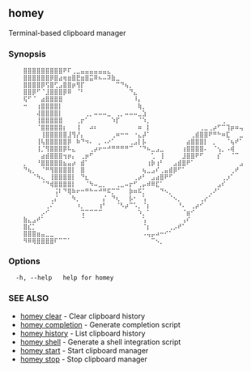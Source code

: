 ## homey

Terminal-based clipboard manager

### Synopsis


		⣿⣿⣿⣿⣿⣿⣿⣿⣿⠟⠏⢀⣀⣤⣤⣤⣤⣤⣤⣄⠀⠀⠀⠀⠀⠀⠀⠀⠀⠀⠀⠀⠀⠀⠀⠀⠀⠀⠀⠀⠀⠀⠀⠀⠀⠀⠀⠀⠀⠀
		⣿⣿⣿⣿⣿⣿⡿⣿⣴⢶⣶⣿⣟⣶⣿⣭⠿⠦⠤⠽⣷⣀⠀⠀⠀⠀⠀⠀⠀⠀⠀⠀⠀⠀⠀⠀⠀⠀⠀⠀⠀⠀⠀⠀⠀⠀⠀⠀⠀⠀
		⣿⣿⣿⣿⡿⢫⣿⢋⣠⣿⣿⡶⢻⡏⠀⠀⠀⠀⠀⠀⠀⠉⠙⢦⡀⠀⠀⠀⠀⠀⠀⠀⠀⠀⠀⠀⠀⠀⠀⠀⠀⠀⠀⠀⠀⠀⠀⠀⠀⠀
		⣿⣿⡿⠋⠈⣸⣿⣿⣿⡿⠿⠀⠈⠃⠀⠀⠀⠀⠀⠀⠀⠀⠀⠀⠙⣄⠀⠀⠀⠀⠀⠀⠀⠀⠀⠀⠀⠀⠀⠀⠀⠀⠀⠀⠀⠀⠀⠀⠀⠀
		⢯⠋⠈⠀⣴⣿⣿⣿⣿⠀⠀⠀⠀⠀⠀⠀⠀⠀⠀⠀⠀⠀⠀⠀⠀⠸⡄⠀⠀⠀⠀⠀⠀⠀⠀⠀⠀⠀⠀⠀⠀⠀⠀⠀⠀⠀⠀⠀⠀⠀
		⠒⠀⠀⢰⣿⣿⣿⣿⡇⠀⠀⠀⠀⠀⠀⠀⠀⠀⠀⠀⠀⠀⠀⠀⠀⠀⢷⡀⠀⠀⠀⠀⠀⠀⠀⠀⠀⠀⠀⠀⠀⠀⠀⠀⠀⠀⠀⠀⠀⠀
		⠀⠀⠀⢼⣿⣿⣿⣿⡇⠀⠀⠀⠀⠀⢀⡀⠤⠤⠤⣀⠀⢀⡀⠤⠤⠤⣀⣱⠀⠀⠀⠀⠀⠀⠀⠀⠀⠀⠀⠀⠀⠀⠀⠀⠀⠀⠀⠀⠀⠀
		⠀⠀⠀⢸⣿⣿⣿⣿⣿⠀⠀⠀⢀⡖⠁⠀⠀⠀⠀⠀⠱⡏⠀⠀⠀⠀⠈⠱⡀⠀⠀⠀⠀⠀⠀⠀⠀⠀⠀⠀⠀⠀⠀⠀⠀⢀⠀⠀⠀⠀
		⠀⠀⠀⠈⣿⣿⣿⣿⣿⡆⠀⠀⢸⠀⠀⠴⠆⠀⠀⠀⠀⠀⠀⠀⠀⠀⠶⠀⡇⠀⠀⠀⠀⠀⠀⠀⠀⠀⠀⠀⢀⣀⢀⡴⠋⠉⢹⡶⠶⢤
		⠀⠀⠀⠀⢸⣿⣿⣿⣿⣿⣸⢻⡜⡄⠀⠀⠀⠀⠀⠀⢀⠶⠒⠒⠀⠐⣄⡼⠁⠀⠀⠀⠀⠀⠀⠀⠀⠀⢀⣾⣿⣿⠟⠛⠓⠶⣏⠀⠀⣀
		⠀⠀⠀⢸⢧⣿⣿⣿⣿⣿⡿⠀⠷⠙⠲⠄⠀⡀⠠⠔⠁⠀⠀⠀⢀⣠⡇⡧⠀⠀⠀⠀⠀⠀⠀⠀⠀⣴⣿⣿⣿⡇⠀⡀⠀⠀⠈⢦⠞⠁
		⠀⠀⠀⢸⡈⢻⣿⣿⣿⡿⠧⣄⠀⠀⠀⢀⡴⠖⠒⠚⠛⠛⠛⠛⠉⠀⠈⠙⠦⣀⣠⣀⠀⠀⠀⠀⢰⣿⣿⣿⣿⠄⠀⠈⢢⡀⠠⢾⠀⠀
		⠀⠀⠀⠀⣴⣾⣿⣿⣿⢲⡶⡄⠀⢀⡶⠋⠀⠀⠀⠀⠀⠀⠀⠀⠀⠀⠀⠀⠀⢁⠀⢸⠀⠀⠀⠀⣸⣿⣿⠟⠋⠀⠀⠀⡎⠀⠀⠈⠉⠀
		⡀⠀⠀⠘⣿⣿⣿⣿⣿⣦⣤⡴⠀⣾⠁⠀⠀⠀⠀⠀⠀⠀⠀⠀⠀⠀⠀⠀⢰⡷⢰⠃⠀⠀⣠⣾⣿⠟⠁⠀⠀⠀⠀⠀⠀⠀⠀⠀⠀⣠
		⠙⢦⡀⠀⠈⠛⢻⣿⣿⣿⣿⡇⠀⣿⠀⠀⠀⠀⠀⠀⠀⠀⠀⠀⠀⠀⠀⢦⣀⣠⠎⢀⣤⣾⡿⠋⠁⠀⠀⠀⠀⠀⠀⠀⠀⠀⠀⢀⠞⠀
		⠀⠀⠈⠳⢄⠀⢸⣿⣿⣿⣿⡇⠀⠙⣆⠀⠀⠀⠀⠀⠀⠀⠀⠀⠀⢀⡴⠃⠀⣠⣴⣿⠟⠋⠀⠀⠀⠀⠀⠀⠀⠀⠀⠀⠀⢀⡰⠁⠀⠀
		⠀⠀⠀⠀⠈⠙⢾⣿⣿⣿⣿⡇⠀⠀⠈⠳⠤⣀⡀⠀⠀⢀⣀⠤⡖⠋⢀⡤⠾⠿⣏⠁⠀⠀⠀⠀⠀⠀⠀⠀⠀⠀⠀⠀⣠⠎⠀⠀⠀⠀
		⠀⠀⠀⠀⠀⠀⠀⢨⠇⠙⢿⠷⠖⠒⠛⠓⠒⠚⠛⠯⡉⠉⠀⠀⡷⠶⠯⡁⠀⠀⠀⠙⠢⡀⠀⠀⠀⠀⠀⠀⠀⠀⢀⠜⠁⠀⠀⠀⠀⠀
		⠀⠀⠀⠀⠀⠀⢀⡌⠀⠀⠀⠳⡀⠀⠀⠀⠀⠀⡌⠀⠙⢆⠀⠀⡧⠂⠀⢡⠀⠀⠀⠀⠀⠈⠢⡀⠀⠀⠀⠀⢀⡔⠁⠀⠀⠀⠀⠀⠀⠀
		⠀⠀⠀⠀⠀⢀⠌⠀⠀⠀⠀⠀⠰⡀⠀⠀⠀⢰⠃⠀⠀⠈⠣⡴⠉⠡⡀⠈⡆⠀⠀⠀⠀⠀⠀⠘⠄⠀⢀⡴⠊⠀⠀⠀⠀⠀⠀⠀⠀⠀
		⠀⠀⠀⠀⡠⠊⠀⠀⠀⠀⠀⠀⠀⢩⠉⠉⠉⠉⠀⠀⠀⠀⠀⠀⠀⠀⠱⡀⠁⠀⠀⠀⠀⠀⠀⠀⠈⣶⠊⠀⠀⠀⠀⠀⠀⠀⠀⠀⠀⠀
		⣷⣄⣠⠞⠁⠀⠀⠀⠀⠀⠀⠀⠀⠈⠀⠀⠀⠀⠀⠀⠀⠀⠀⠀⠀⠀⠀⢡⠀⠀⠀⠀⠀⠀⠀⠀⢠⠎⠀⠀⠀⠀⠀⠀⠀⠀⠀⠀⠀⠀
		⣿⣎⡁⠀⠀⠀⠀⠀⠀⠀⠀⠀⠀⠀⠀⠀⠀⠀⠀⠀⠀⠀⠀⠀⠀⠀⠀⠈⡆⠀⠀⠀⠀⢀⡠⠞⠁⠀⠀⠀⠀⠀⠀⠀⠀⠀⠀⠀⠀⠀
		⣿⣿⣿⣶⣤⣀⣀⠀⠀⠀⠀⠀⠀⠀⠀⠀⠀⠀⠀⠀⠀⠀⠀⠀⠀⠀⠀⠠⢤⡤⠴⠒⠊⠁⠀⠀⠀⠀⠀⠀⠀⠀⠀⠀⠀⠀⠀⠀⠀⠀
		⠻⠿⢿⣿⣿⣿⣿⠏⠉⠉⠁⠀⠀⠀⠀⠀⠀⠀⠀⠀⠀⠀⠀⠀⠀⠀⠀⠀⠀⠉⠢⡀⠀⠀⠀⠀⠀⠀⠀⠀⠀⠀⠀⠀⠀⠀⠀⠀⠀⠀


### Options

```
  -h, --help   help for homey
```

### SEE ALSO

* [homey clear](homey_clear.md)	 - Clear clipboard history
* [homey completion](homey_completion.md)	 - Generate completion script
* [homey history](homey_history.md)	 - List clipboard history
* [homey shell](homey_shell.md)	 - Generate a shell integration script
* [homey start](homey_start.md)	 - Start clipboard manager
* [homey stop](homey_stop.md)	 - Stop clipboard manager

